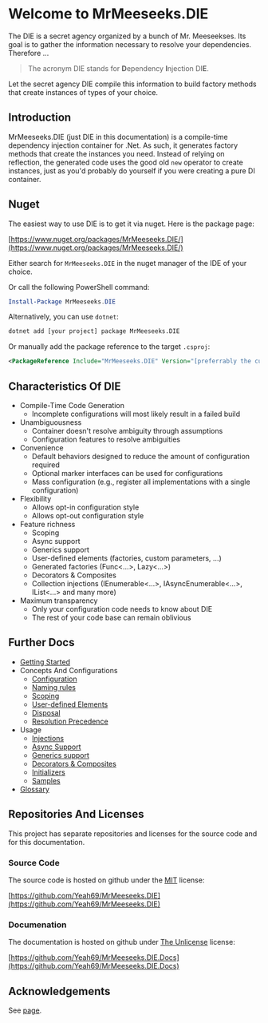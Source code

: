 # Welcome to MrMeeseeks.DIE

The DIE is a secret agency organized by a bunch of Mr. Meeseekses. Its goal is to gather the information necessary to resolve your dependencies. Therefore …

> The acronym DIE stands for **D**ependency **I**njection DI**E**.

Let the secret agency DIE compile this information to build factory methods that create instances of types of your choice.

## Introduction

MrMeeseeks.DIE (just DIE in this documentation) is a compile-time dependency injection container for .Net. As such, it generates factory methods that create the instances you need. Instead of relying on reflection, the generated code uses the good old `new` operator to create instances, just as you'd probably do yourself if you were creating a pure DI container.

## Nuget

The easiest way to use DIE is to get it via nuget. Here is the package page:

[https://www.nuget.org/packages/MrMeeseeks.DIE/](https://www.nuget.org/packages/MrMeeseeks.DIE/)

Either search for `MrMeeseeks.DIE` in the nuget manager of the IDE of your choice.

Or call the following PowerShell command:

```powershell
Install-Package MrMeeseeks.DIE
```


Alternatively, you can use `dotnet`:

```sh
dotnet add [your project] package MrMeeseeks.DIE
```

Or manually add the package reference to the target `.csproj`:

```xml
<PackageReference Include="MrMeeseeks.DIE" Version="[preferrably the current version]" />
```

## Characteristics Of DIE

- Compile-Time Code Generation 
    - Incomplete configurations will most likely result in a failed build
- Unambiguousness
    - Container doesn't resolve ambiguity through assumptions
    - Configuration features to resolve ambiguities
- Convenience
    - Default behaviors designed to reduce the amount of configuration required
    - Optional marker interfaces can be used for configurations
    - Mass configuration (e.g., register all implementations with a single configuration)
- Flexibility
    - Allows opt-in configuration style
    - Allows opt-out configuration style
- Feature richness
    - Scoping
    - Async support
    - Generics support
    - User-defined elements (factories, custom parameters, …)
    - Generated factories (Func<…>, Lazy<…>)
    - Decorators & Composites
    - Collection injections (IEnumerable<…>, IAsyncEnumerable<…>, IList<…> and many more)
- Maximum transparency
    - Only your configuration code needs to know about DIE
    - The rest of your code base can remain oblivious

## Further Docs

- [Getting Started](getting-started.md)
- Concepts And Configurations
    - [Configuration](configuration.md)
    - [Naming rules](naming-rules.md)
    - [Scoping](scoping.md)
    - [User-defined Elements](user-defined-elements.md)
    - [Disposal](disposal.md)
    - [Resolution Precedence](resolution-precedence.md)
- Usage
    - [Injections](injections.md)
    - [Async Support](async-support.md)
    - [Generics support](generics-support.md)
    - [Decorators & Composites](decorators-composites.md)
    - [Initializers](initializers.md)
    - [Samples](samples.md)
- [Glossary](glossary.md)

## Repositories And Licenses

This project has separate repositories and licenses for the source code and for this documentation.

### Source Code

The source code is hosted on github under the [MIT](https://spdx.org/licenses/MIT.html) license:

[https://github.com/Yeah69/MrMeeseeks.DIE](https://github.com/Yeah69/MrMeeseeks.DIE)

### Documenation

The documentation is hosted on github under [The Unlicense](https://spdx.org/licenses/Unlicense.html) license:

[https://github.com/Yeah69/MrMeeseeks.DIE.Docs](https://github.com/Yeah69/MrMeeseeks.DIE.Docs)

## Acknowledgements

See [page](acknowledgements.md).